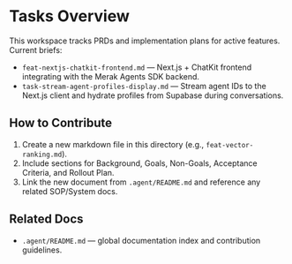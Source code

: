 # Tasks Overview

This workspace tracks PRDs and implementation plans for active features. Current briefs:

- `feat-nextjs-chatkit-frontend.md` — Next.js + ChatKit frontend integrating with the Merak Agents SDK backend.
- `task-stream-agent-profiles-display.md` — Stream agent IDs to the Next.js client and hydrate profiles from Supabase during conversations.

## How to Contribute
1. Create a new markdown file in this directory (e.g., `feat-vector-ranking.md`).
2. Include sections for Background, Goals, Non-Goals, Acceptance Criteria, and Rollout Plan.
3. Link the new document from `.agent/README.md` and reference any related SOP/System docs.

## Related Docs
- `.agent/README.md` — global documentation index and contribution guidelines.
